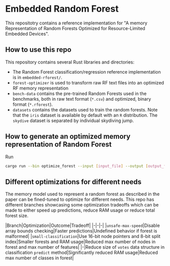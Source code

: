 # Embedded Random Forest

This repositotry contains a reference implementation for "A memory Representation of Random Forests Optimized for Resource-Limited Embedded Devices".

## How to use this repo

This repository contains several Rust libraries and directories:

* The Random Forest classification/regression reference implementation is in `embedded-rforest/`.
* `forest-optimizer` is used to transform raw RF text files into an optimized RF memory representation
* `bench-data` contains the pre-trained Random Forests used in the benchmarks, both in raw text format (`*.csv`) and optimized, binary format (`*.rforest`).
* `datasets` contains the datasets used to train the random forests. Note that the `iris` dataset is available by default with an `R` distribution. The `skydive` dataset is separated by individual skydiving jump.

## How to generate an optimized memory representation of Random Forest

Run

```sh
cargo run --bin optimize_forest --input [input_file] --output [output_file] --problem-type {classification|regression}
```

## Different optimizations for different needs

The memory model used to represent a random forest as described in the paper can be fined-tuned to optimize for different needs. This repo has different branches showcasing some optimization tradeoffs which can be made to either speed up predictions, reduce RAM usage or reduce total forest size.

|Branch|Optimization|Outcome|Tradeoff|
|-|-|-|
|`unsafe-max-speed`|Disable array bounds checking|Faster predictions|Undefined behavior if forest is malformed|
|`small-classification`|Use 16-bit node pointers and  8-bit split index|Smaller forests and RAM usage|Reduced max number of nodes in forest and max number of features|
|-|Reduce size of `votes` data structure in classification `predict` method|Significantly reduced RAM usage|Reduced max number of classes in forest|
